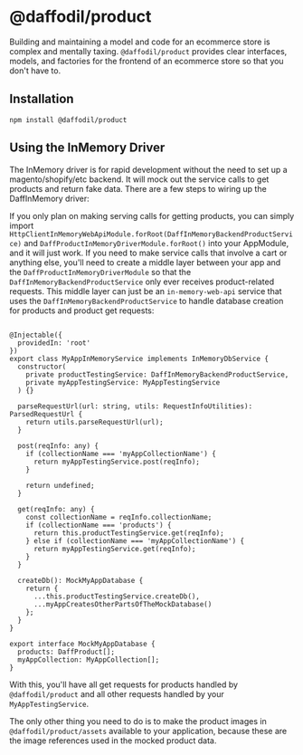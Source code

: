 # @daffodil/product

Building and maintaining a model and code for an ecommerce store is complex and mentally taxing. `@daffodil/product`
provides clear interfaces, models, and factories for the frontend of an ecommerce store so that you don't have to.


## Installation

```
npm install @daffodil/product
```

## Using the InMemory Driver

The InMemory driver is for rapid development without the need to set up a magento/shopify/etc backend. It will mock out the service calls to get products and return fake data. There are a few steps to wiring up the DaffInMemory driver:

If you only plan on making serving calls for getting products, you can simply import `HttpClientInMemoryWebApiModule.forRoot(DaffInMemoryBackendProductService)` and `DaffProductInMemoryDriverModule.forRoot()` into your AppModule, and it will just work. If you need to make service calls that involve a cart or anything else, you'll need to create a middle layer between your app and the `DaffProductInMemoryDriverModule` so that the `DaffInMemoryBackendProductService` only ever receives product-related requests. This middle layer can just be an `in-memory-web-api` service that uses the `DaffInMemoryBackendProductService` to handle database creation for products and product get requests:

```

@Injectable({
  providedIn: 'root'
})
export class MyAppInMemoryService implements InMemoryDbService {
  constructor(
    private productTestingService: DaffInMemoryBackendProductService,
    private myAppTestingService: MyAppTestingService
  ) {}

  parseRequestUrl(url: string, utils: RequestInfoUtilities): ParsedRequestUrl {
    return utils.parseRequestUrl(url);
  }

  post(reqInfo: any) {
    if (collectionName === 'myAppCollectionName') {
      return myAppTestingService.post(reqInfo);
    }

    return undefined;
  }

  get(reqInfo: any) {
    const collectionName = reqInfo.collectionName;
    if (collectionName === 'products') {
      return this.productTestingService.get(reqInfo);
    } else if (collectionName === 'myAppCollectionName') {
      return myAppTestingService.get(reqInfo);
    }
  }

  createDb(): MockMyAppDatabase {
    return {
      ...this.productTestingService.createDb(),
      ...myAppCreatesOtherPartsOfTheMockDatabase()
    };
  }
}

export interface MockMyAppDatabase {
  products: DaffProduct[];
  myAppCollection: MyAppCollection[];
}
```
With this, you'll have all get requests for products handled by `@daffodil/product` and all other requests handled by your `MyAppTestingService`.

The only other thing you need to do is to make the product images in `@daffodil/product/assets` available to your application, because these are the image references used in the mocked product data.
